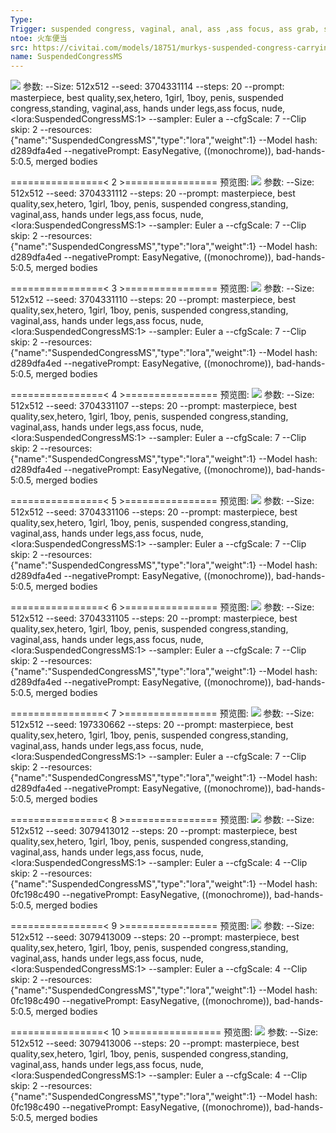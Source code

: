 ```yaml
---
Type: 
Trigger: suspended congress, vaginal, anal, ass ,ass focus, ass grab, standing, hug, leg lock, breast press,straddling,arms around neck, lifting person,
ntoe: 火车便当
src: https://civitai.com/models/18751/murkys-suspended-congress-carrying-sex-lora
name: SuspendedCongressMS
---
```

![](https://image.civitai.com/xG1nkqKTMzGDvpLrqFT7WA/fe0aaaea-68c7-430a-d7cf-e57014963b00/width=450/239241.jpeg)
参数: 
--Size: 512x512
--seed: 3704331114
--steps: 20
--prompt: masterpiece, best quality,sex,hetero, 1girl, 1boy, penis, suspended congress,standing, vaginal,ass, hands under legs,ass focus,   nude,\<lora:SuspendedCongressMS:1\>
--sampler: Euler a
--cfgScale: 7
--Clip skip: 2
--resources: {"name":"SuspendedCongressMS","type":"lora","weight":1}
--Model hash: d289dfa4ed
--negativePrompt: EasyNegative, ((monochrome)),  bad-hands-5:0.5, merged bodies

================\< 2 \>================
预览图: 
![](https://image.civitai.com/xG1nkqKTMzGDvpLrqFT7WA/ed9e3571-8169-470d-4c61-3ec3746ead00/width=450/239252.jpeg)
参数: 
--Size: 512x512
--seed: 3704331112
--steps: 20
--prompt: masterpiece, best quality,sex,hetero, 1girl, 1boy, penis, suspended congress,standing, vaginal,ass, hands under legs,ass focus,   nude,\<lora:SuspendedCongressMS:1\>
--sampler: Euler a
--cfgScale: 7
--Clip skip: 2
--resources: {"name":"SuspendedCongressMS","type":"lora","weight":1}
--Model hash: d289dfa4ed
--negativePrompt: EasyNegative, ((monochrome)),  bad-hands-5:0.5, merged bodies

================\< 3 \>================
预览图: 
![](https://image.civitai.com/xG1nkqKTMzGDvpLrqFT7WA/2cfe667e-4281-438c-2605-4ed2f7d18300/width=450/239251.jpeg)
参数: 
--Size: 512x512
--seed: 3704331110
--steps: 20
--prompt: masterpiece, best quality,sex,hetero, 1girl, 1boy, penis, suspended congress,standing, vaginal,ass, hands under legs,ass focus,   nude,\<lora:SuspendedCongressMS:1\>
--sampler: Euler a
--cfgScale: 7
--Clip skip: 2
--resources: {"name":"SuspendedCongressMS","type":"lora","weight":1}
--Model hash: d289dfa4ed
--negativePrompt: EasyNegative, ((monochrome)),  bad-hands-5:0.5, merged bodies

================\< 4 \>================
预览图: 
![](https://image.civitai.com/xG1nkqKTMzGDvpLrqFT7WA/5afa3103-db53-4f82-1cb3-523d133ed000/width=450/239250.jpeg)
参数: 
--Size: 512x512
--seed: 3704331107
--steps: 20
--prompt: masterpiece, best quality,sex,hetero, 1girl, 1boy, penis, suspended congress,standing, vaginal,ass, hands under legs,ass focus,   nude,\<lora:SuspendedCongressMS:1\>
--sampler: Euler a
--cfgScale: 7
--Clip skip: 2
--resources: {"name":"SuspendedCongressMS","type":"lora","weight":1}
--Model hash: d289dfa4ed
--negativePrompt: EasyNegative, ((monochrome)),  bad-hands-5:0.5, merged bodies

================\< 5 \>================
预览图: 
![](https://image.civitai.com/xG1nkqKTMzGDvpLrqFT7WA/7b7d4fd7-b8a3-40e9-6a8c-4bbfc4bbf900/width=450/239249.jpeg)
参数: 
--Size: 512x512
--seed: 3704331106
--steps: 20
--prompt: masterpiece, best quality,sex,hetero, 1girl, 1boy, penis, suspended congress,standing, vaginal,ass, hands under legs,ass focus,   nude,\<lora:SuspendedCongressMS:1\>
--sampler: Euler a
--cfgScale: 7
--Clip skip: 2
--resources: {"name":"SuspendedCongressMS","type":"lora","weight":1}
--Model hash: d289dfa4ed
--negativePrompt: EasyNegative, ((monochrome)),  bad-hands-5:0.5, merged bodies

================\< 6 \>================
预览图: 
![](https://image.civitai.com/xG1nkqKTMzGDvpLrqFT7WA/53f66913-552b-4269-c473-67f659eec000/width=450/239248.jpeg)
参数: 
--Size: 512x512
--seed: 3704331105
--steps: 20
--prompt: masterpiece, best quality,sex,hetero, 1girl, 1boy, penis, suspended congress,standing, vaginal,ass, hands under legs,ass focus,   nude,\<lora:SuspendedCongressMS:1\>
--sampler: Euler a
--cfgScale: 7
--Clip skip: 2
--resources: {"name":"SuspendedCongressMS","type":"lora","weight":1}
--Model hash: d289dfa4ed
--negativePrompt: EasyNegative, ((monochrome)),  bad-hands-5:0.5, merged bodies

================\< 7 \>================
预览图: 
![](https://image.civitai.com/xG1nkqKTMzGDvpLrqFT7WA/ff5c7ff6-9c15-410a-eff8-dd9f210a6500/width=450/239247.jpeg)
参数: 
--Size: 512x512
--seed: 197330662
--steps: 20
--prompt: masterpiece, best quality,sex,hetero, 1girl, 1boy, penis, suspended congress,standing, vaginal,ass, hands under legs,ass focus,   nude,\<lora:SuspendedCongressMS:1\>
--sampler: Euler a
--cfgScale: 7
--Clip skip: 2
--resources: {"name":"SuspendedCongressMS","type":"lora","weight":1}
--Model hash: d289dfa4ed
--negativePrompt: EasyNegative, ((monochrome)),  bad-hands-5:0.5, merged bodies

================\< 8 \>================
预览图: 
![](https://image.civitai.com/xG1nkqKTMzGDvpLrqFT7WA/3ef274db-f363-439a-7e21-d9260f4d3500/width=450/239246.jpeg)
参数: 
--Size: 512x512
--seed: 3079413012
--steps: 20
--prompt: masterpiece, best quality,sex,hetero, 1girl, 1boy, penis, suspended congress,standing, vaginal,ass, hands under legs,ass focus,   nude,\<lora:SuspendedCongressMS:1\>
--sampler: Euler a
--cfgScale: 4
--Clip skip: 2
--resources: {"name":"SuspendedCongressMS","type":"lora","weight":1}
--Model hash: 0fc198c490
--negativePrompt: EasyNegative, ((monochrome)),  bad-hands-5:0.5, merged bodies

================\< 9 \>================
预览图: 
![](https://image.civitai.com/xG1nkqKTMzGDvpLrqFT7WA/531a06ce-e663-4c9e-5e05-138d72f3a300/width=450/239245.jpeg)
参数: 
--Size: 512x512
--seed: 3079413009
--steps: 20
--prompt: masterpiece, best quality,sex,hetero, 1girl, 1boy, penis, suspended congress,standing, vaginal,ass, hands under legs,ass focus,   nude,\<lora:SuspendedCongressMS:1\>
--sampler: Euler a
--cfgScale: 4
--Clip skip: 2
--resources: {"name":"SuspendedCongressMS","type":"lora","weight":1}
--Model hash: 0fc198c490
--negativePrompt: EasyNegative, ((monochrome)),  bad-hands-5:0.5, merged bodies

================\< 10 \>================
预览图: 
![](https://image.civitai.com/xG1nkqKTMzGDvpLrqFT7WA/594d33b6-201b-4702-419f-c46fe93c1800/width=450/239244.jpeg)
参数: 
--Size: 512x512
--seed: 3079413006
--steps: 20
--prompt: masterpiece, best quality,sex,hetero, 1girl, 1boy, penis, suspended congress,standing, vaginal,ass, hands under legs,ass focus,   nude,\<lora:SuspendedCongressMS:1\>
--sampler: Euler a
--cfgScale: 4
--Clip skip: 2
--resources: {"name":"SuspendedCongressMS","type":"lora","weight":1}
--Model hash: 0fc198c490
--negativePrompt: EasyNegative, ((monochrome)),  bad-hands-5:0.5, merged bodies
